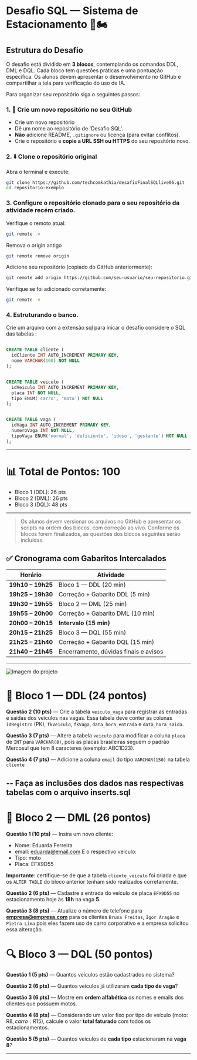 
# Desafio SQL — Sistema de Estacionamento 🚗🏍️

## Estrutura do Desafio

O desafio está dividido em **3 blocos**, contemplando os comandos DDL, DML e DQL. Cada bloco tem questões práticas e uma pontuação específica. Os alunos devem apresentar o desenvolvimento no GitHub e compartilhar a tela para verificação do uso de IA.


Para organizar seu repositório siga o seguintes passos:
### 1. 🧾 Crie um novo repositório no seu GitHub
- Crie um novo repositório 
- Dê um nome ao repositório de 'Desafio SQL'.
- **Não** adicione README, `.gitignore` ou licença (para evitar conflitos).
- Crie o repositório e **copie a URL SSH ou HTTPS** do seu repositório novo.
### 2. ⬇️ Clone o repositório original
Abra o terminal e execute:

```bash
git clone https://github.com/techcomkathia/desafioFinalSQLlive06.git
cd repositorio-exemplo
```
### 3. Configure o repositório clonado para o seu repositório da atividade recém criado.
Verifique o remoto atual:

```bash
git remote -v
```
Remova o origin antigo
```bash
git remote remove origin
```

Adicione seu repositório (copiado do GitHub anteriormente):

```bash
git remote add origin https://github.com/seu-usuario/seu-repositorio.git
```

Verifique se foi adicionado corretamente:

```bash
git remote -v
```


### 4. Estruturando o banco.

Crie um arquivo com a extensão sql para inicar o desafio considere o SQL das tabelas :

```sql

CREATE TABLE cliente (
  idCliente INT AUTO_INCREMENT PRIMARY KEY,
  nome VARCHAR(100) NOT NULL
);


CREATE TABLE veiculo (
  idVeiculo INT AUTO_INCREMENT PRIMARY KEY,
  placa INT NOT NULL,
  tipo ENUM('carro', 'moto') NOT NULL
);


CREATE TABLE vaga (
  idVaga INT AUTO_INCREMENT PRIMARY KEY,
  numeroVaga INT NOT NULL,
  tipoVaga ENUM('normal', 'deficiente', 'idoso', 'gestante') NOT NULL
);

```

---

# 📊 Total de Pontos: 100

- Bloco 1 (DDL): 26 pts  
- Bloco 2 (DML): 26 pts  
- Bloco 3 (DQL): 48 pts  

---

> Os alunos devem versionar os arquivos no GitHub e apresentar os scripts na ordem dos blocos, com correção ao vivo.
Conforme os blocos forem finalizados, as questões dos blocos seguintes serão incluídas. 


## ✅ Cronograma com Gabaritos Intercalados

| Horário         | Atividade                                 |
|-----------------|--------------------------------------------|
| **19h10 – 19h25** | Bloco 1 — DDL (20 min)                    |
| **19h25 – 19h30** | Correção + Gabarito DDL (5 min)           |
| **19h30 – 19h55** | Bloco 2 — DML (25 min)                    |
| **19h55 – 20h00** | Correção + Gabarito DML (10 min)          |
| **20h00 – 20h15** | **Intervalo (15 min)**                    |
| **20h15 – 21h25** | Bloco 3 — DQL (55 min)                    |
| **21h25 – 21h40** | Correção + Gabarito DQL (15 min)          |
| **21h40 – 21h45** | Encerramento, dúvidas finais e avisos     |

---






![Imagem do projeto](diagrama.jpg)


# 🧱 Bloco 1 — DDL (24 pontos)

**Questão 2 (10 pts)** — Crie a tabela `veiculo_vaga` para registrar as entradas e saídas dos veículos nas vagas. Essa tabela deve conter as colunas `idRegistro` (PK), `fkVeiculo`, `fkVaga`, `data_hora_entrada` e `data_hora_saida`.

**Questão 3 (7 pts)** — Altere a tabela `veiculo` para modificar a coluna `placa` de `INT` para `VARCHAR(8)`, pois as placas brasileiras seguem o padrão Mercosul que tem 8 caracteres (exemplo: ABC1D23).


**Questão 4 (7 pts)** —  Adicione a coluna `email` do tipo `VARCHAR(150)` na tabela `cliente`

--
Faça as inclusões dos dados nas respectivas tabelas com o arquivo inserts.sql
--

# 🧾 Bloco 2 — DML (26 pontos)
**Questão 1 (10 pts)** — Insira um novo cliente:
- Nome: Eduarda Ferreira
- email: eduarda@email.com
E o respectivo veículo:
- Tipo: moto
- Placa: EFX9D55


**Importante**: certifique-se de que a tabela `cliente_veiculo` foi criada e que os `ALTER TABLE` do bloco anterior tenham sido realizados corretamente.


**Questão 2 (6 pts)** — Cadastre a entrada do veículo de placa `EFX9D55` no estacionamento hoje às **18h** na vaga **5**.


**Questão 3 (8 pts)** — Atualize o número de telefone para **empresa@empresa.com** para os clientes `Bruna Freitas`, `Igor Aragão` e `Pietra Lima` pois eles fazem uso de carro corporativo e a empresa solicitou essa alteração.





# 🔍 Bloco 3 — DQL (50 pontos)



**Questão 1 (5 pts)** — Quantos veículos estão cadastrados no sistema?


**Questão 2 (6 pts)** — Quantos veículos já utilizaram **cada tipo de vaga**?


**Questão 3 (6 pts)** — Mostre em **ordem alfabética** os nomes e emails dos clientes que possuem motos.


**Questão 4 (8 pts)** — Considerando um valor fixo por tipo de veículo (moto: R$8, carro: R$15), calcule o valor **total faturado** com todos os estacionamentos.


**Questão 5 (5 pts)** — Quantos veículos de **cada tipo** estacionaram na **vaga 8**?




---


